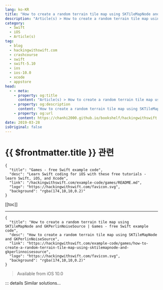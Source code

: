 ```yaml
---
lang: ko-KR
title: "How to create a random terrain tile map using SKTileMapNode and GKPerlinNoiseSource"
description: "Article(s) > How to create a random terrain tile map using SKTileMapNode and GKPerlinNoiseSource"
category:
  - Swift
  - iOS
  - Article(s)
tag: 
  - blog
  - hackingwithswift.com
  - crashcourse
  - swift
  - swift-5.10
  - ios
  - ios-10.0
  - xcode
  - appstore
head:
  - - meta:
    - property: og:title
      content: "Article(s) > How to create a random terrain tile map using SKTileMapNode and GKPerlinNoiseSource"
    - property: og:description
      content: "How to create a random terrain tile map using SKTileMapNode and GKPerlinNoiseSource"
    - property: og:url
      content: https://chanhi2000.github.io/bookshelf/hackingwithswift.com/example-code/games/how-to-create-a-random-terrain-tile-map-using-sktilemapnode-and-gkperlinnoisesource.html
date: 2019-03-28
isOriginal: false
---
```


# {{ $frontmatter.title }} 관련

```component VPCard
{
  "title": "Games - free Swift example code",
  "desc": "Learn Swift coding for iOS with these free tutorials - learn Swift, iOS, and Xcode",
  "link": "/hackingwithswift.com/example-code/games/README.md",
  "logo": "https://hackingwithswift.com/favicon.svg",
  "background": "rgba(174,10,10,0.2)"
}
```

[[toc]]

---

```component VPCard
{
  "title": "How to create a random terrain tile map using SKTileMapNode and GKPerlinNoiseSource | Games - free Swift example code",
  "desc": "How to create a random terrain tile map using SKTileMapNode and GKPerlinNoiseSource",
  "link": "https://hackingwithswift.com/example-code/games/how-to-create-a-random-terrain-tile-map-using-sktilemapnode-and-gkperlinnoisesource",
  "logo": "https://hackingwithswift.com/favicon.svg",
  "background": "rgba(174,10,10,0.2)"
}
```

> Available from iOS 10.0

<!-- TODO: 작성 -->

<!-- 
Tile maps are designed to enable extremely efficient drawing of large amounts of terrain, and work by building grids of smaller images that combine to form large and varied maps. Helpfully, SpriteKit automatically manages the tiles to keep their overhead as low as possible, and even builds a tile map editor directly into Xcode so you can literally paint your maps by clicking around.

To try it out, go to the File menu and choose New > File, then choose iOS > Resource > SpriteKit Tile Set. Select the Grid Tile Set template, name it TileSet then click Create. Xcode will produce an example tile set that contains a variety of animated images in different terrains - more than enough to get started with.

We’re going to create two levels of terrain in our map: one that contains grass and water, and one that contains sand. By layering one over the other we can create a nice, seamless map, and if we place both the layers inside a single `SKNode` we can move the map easily.

**Tip:** You can add the following code to your current game project if you want, but for testing purposes you should probably create a new SpriteKit project as a sandbox.

First please add this property to your game scene:

```swift
let map = SKNode()
```

That will contain both the sand tiles and the grass/water tiles, so we can move and scale them together.

Add this inside the `didMove(to:)` method, to add the map to the main game scene, and scale it down small so we can see more - it’s a helpful way to be able to see more of the map when you’re just starting out:

```swift
addChild(map)
map.xScale = 0.2
map.yScale = 0.2
```

Next, we need to load the tile set that Xcode generated for us, and put in place a few constants: each tile is 128x128, and we want a 128x128 map to be generated. To load a tile set you use `SKTileSet(named:)` providing the *name of the tile set*, and *not* the filename. In this case, that means providing “Sample Grid Tile Set” rather than TileSet.sks. This initializer returns an optional `SKTileSet`, but because we specifically just added this - and because it’s rather important to the fundamental workings of our program - I feel this is safe to force unwrap.

Add this below the previous code:

```swift
let tileSet = SKTileSet(named: "Sample Grid Tile Set")!
let tileSize = CGSize(width: 128, height: 128)
let columns = 128
let rows = 128
```

Next we need some tiles to draw. That `SKTileSet` we just loaded contains a selection of tiles, but we specifically want the water, grass, and sand tiles for our map. So, we can search for those and create constants for easy reference - add this below the previous code:

```swift
let waterTiles = tileSet.tileGroups.first { $0.name == "Water" }
let grassTiles = tileSet.tileGroups.first { $0.name == "Grass"}
let sandTiles = tileSet.tileGroups.first { $0.name == "Sand"}
```

Finally, we can draw some tiles. We’re going to start with the sand tiles, which means creating an `SKTileMapNode` using the size constants from above, then calling its `fill()` method with the `sandTiles` tiles. Add this code next:

```swift
let bottomLayer = SKTileMapNode(tileSet: tileSet, columns: columns, rows: rows, tileSize: tileSize)
bottomLayer.fill(with: sandTiles)
map.addChild(bottomLayer)
```

Switch to an iPad simulator, then try running the code now - you should see a field of yellow.

<img class="hws" src="/img/hws/example-code-604-1.png" alt="">

Next, we need to generate some random terrain for our grass/water layer. GameplayKit gives us a number of noise generators specifically designed for this purpose, and here we’re going to use a Perlin noise generator. This will create an image where each pixel is black, white, or some shade or gray, and we’ll use that to decide whether our terrain should be water, grass, or sand.

Make sure you have `import GameplayKit` in your Swift file, then add this method to your game scene:

```swift
func makeNoiseMap(columns: Int, rows: Int) -> GKNoiseMap {
    let source = GKPerlinNoiseSource()
    source.persistence = 0.9

    let noise = GKNoise(source)
    let size = vector2(1.0, 1.0)
    let origin = vector2(0.0, 0.0)
    let sampleCount = vector2(Int32(columns), Int32(rows))

    return GKNoiseMap(noise, size: size, origin: origin, sampleCount: sampleCount, seamless: true)
}
```

Let me briefly explain what all that does:

1. `GKPerlinNoiseSource` is one of several GameplayKit noise generators. Perlin noise is specifically designed to make *coherent* noise (noise that looks meaningful), which makes it great for things like clouds and terrain.
<li>The `persistence` property of the noise source determines how smooth the noise is - how likely it is to change. Higher values make it change more frequently, creating rougher terrain.
<li>`GKNoise` is a general class that manages some source (our Perlin noise) and generate output.
<li>`GKNoiseMap` is the part we care about: it generates the actual output of noise across a specific size.
<li>We configure the noise map to take 1x1 slices from the noise, starting at the origin (0, 0), and generating up to a fixed number of rows and columns.
<li>Yes, noise maps work with `Int32` rather than a regular `Int`, because… well, I have no idea why, to be honest. Yay.

That creates a noise map, which will be a 256x256 series of values that range from -1.0 (deep water) to 1.0 (high ground). 

<img class="hws" src="/img/hws/example-code-604-2.png" alt="">

The next step is to go back to `didMove(to:)`, call that method to generate a noise map, then use it for our grass/water layer. This will use SpriteKit’s automapping system, which allows us to mark certain squares as being water or grass and have it automatically choose what kind of tile should be placed there so that the water and grass meet each other correctly.

First, add this to `didMove(to:)`:

```swift
// create the noise map
let noiseMap = makeNoiseMap(columns: columns, rows: rows)

// create our grass/water layer
let topLayer = SKTileMapNode(tileSet: tileSet, columns: columns, rows: rows, tileSize: tileSize)

// make SpriteKit do the work of placing specific tiles
topLayer.enableAutomapping = true

// add the grass/water layer to our main map node
map.addChild(topLayer)
```

Now comes the important part: we loop over all the rows and columns in our map, read the data from our noise map at that location, then use that to place either water tiles or grass tiles depending on the height.

We can read one specific value from the noise map using code like this:

```swift
let row = 5
let column = 18
let location = vector2(Int32(row), Int32(column))
let terrainHeight = noiseMap.value(at: location)
```

Again, that uses `Int32` because reasons. Each value will be between -1.0 and 1.0, so we need to decide where the water stops and land starts. You’re welcome to experiment all you want, but here we’re just going to say that everything below 0 is water.

Once you know which tile to use, you can apply a tile group to a specific row and column like this:

```swift
topLayer.setTileGroup(waterTiles, forColumn: column, row: row)
```

That applies a tile *group* rather than a specific tile, which is where SpriteKit’s automapping system comes in: when it detects that water is becoming grass, it will render water and grass edge tiles automatically, without us needing to worry about whether it’s a top tile, bottom tile, corner tile, and so on.

To see all this in action, add this loop to the end of `didMove(to:)`:

```swift
for column in 0 ..< columns {
    for row in 0 ..< rows {
        let location = vector2(Int32(row), Int32(column))
        let terrainHeight = noiseMap.value(at: location)

        if terrainHeight < 0 {
            topLayer.setTileGroup(waterTiles, forColumn: column, row: row)
        } else {
            topLayer.setTileGroup(grassTiles, forColumn: column, row: row)
        }
    }
}
```

And that’s the code complete - if you run it now you should see sand, water, and grass tiles mixed together nicely, and if you look closely you’ll even see the water’s edge is rippling gently.

<img class="hws" src="/img/hws/example-code-604-3.png" alt="">

-->

::: details Similar solutions…

<!--
/quick-start/swiftui/swiftui-tips-and-tricks">SwiftUI tips and tricks 
/quick-start/swiftui/all-swiftui-property-wrappers-explained-and-compared">All SwiftUI property wrappers explained and compared 
/quick-start/swiftui/how-to-tile-an-image">How to tile an image 
/example-code/uikit/how-to-create-live-playgrounds-in-xcode">How to create live playgrounds in Xcode 
/quick-start/concurrency/how-to-manipulate-an-asyncsequence-using-map-filter-and-more">How to manipulate an AsyncSequence using map(), filter(), and more</a>
-->


